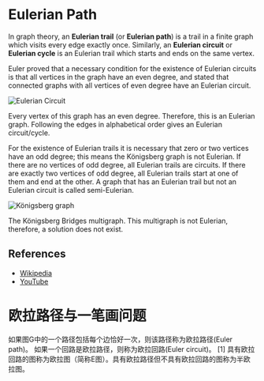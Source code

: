 # Eulerian Path

In graph theory, an **Eulerian trail** (or **Eulerian path**) is a 
trail in a finite graph which visits every edge exactly once.
Similarly, an **Eulerian circuit** or **Eulerian cycle** is an 
Eulerian trail which starts and ends on the same vertex.

Euler proved that a necessary condition for the existence of Eulerian 
circuits is that all vertices in the graph have an even degree, and 
stated that connected graphs with all vertices of even degree have 
an Eulerian circuit.

![Eulerian Circuit](https://upload.wikimedia.org/wikipedia/commons/7/72/Labelled_Eulergraph.svg)

Every vertex of this graph has an even degree. Therefore, this is 
an Eulerian graph. Following the edges in alphabetical order gives 
an Eulerian circuit/cycle.

For the existence of Eulerian trails it is necessary that zero or 
two vertices have an odd degree; this means the Königsberg graph 
is not Eulerian. If there are no vertices of odd degree, 
all Eulerian trails are circuits. If there are exactly two vertices 
of odd degree, all Eulerian trails start at one of them and end at 
the other. A graph that has an Eulerian trail but not an Eulerian 
circuit is called semi-Eulerian.

![Königsberg graph](https://upload.wikimedia.org/wikipedia/commons/9/96/K%C3%B6nigsberg_graph.svg)

The Königsberg Bridges multigraph. This multigraph is not Eulerian, 
therefore, a solution does not exist.

## References

- [Wikipedia](https://en.wikipedia.org/wiki/Eulerian_path)
- [YouTube](https://www.youtube.com/watch?v=vvP4Fg4r-Ns&list=PLLXdhg_r2hKA7DPDsunoDZ-Z769jWn4R8)

# 欧拉路径与一笔画问题

如果图G中的一个路径包括每个边恰好一次，则该路径称为欧拉路径(Euler path)。
如果一个回路是欧拉路径，则称为欧拉回路(Euler circuit)。 [1] 
具有欧拉回路的图称为欧拉图（简称E图）。具有欧拉路径但不具有欧拉回路的图称为半欧拉图。